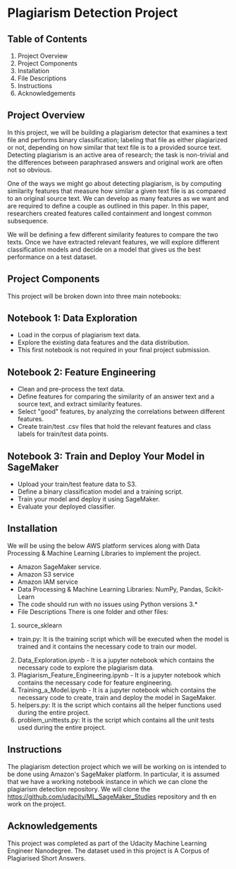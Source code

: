 # Plagiarism Detection Project

## Table of Contents
1. Project Overview
2. Project Components
3. Installation
4. File Descriptions
5. Instructions
6. Acknowledgements

## Project Overview
In this project, we will be building a plagiarism detector that examines a text file and performs binary classification; labeling that file as either plagiarized or not, depending on how similar that text file is to a provided source text. Detecting plagiarism is an active area of research; the task is non-trivial and the differences between paraphrased answers and original work are often not so obvious.

One of the ways we might go about detecting plagiarism, is by computing similarity features that measure how similar a given text file is as compared to an original source text. We can develop as many features as we want and are required to define a couple as outlined in this paper. In this paper, researchers created features called containment and longest common subsequence.

We will be defining a few different similarity features to compare the two texts. Once we have extracted relevant features, we will explore different classification models and decide on a model that gives us the best performance on a test dataset.

## Project Components
This project will be broken down into three main notebooks:

## Notebook 1: Data Exploration

* Load in the corpus of plagiarism text data.
* Explore the existing data features and the data distribution.
* This first notebook is not required in your final project submission.
## Notebook 2: Feature Engineering

* Clean and pre-process the text data.
* Define features for comparing the similarity of an answer text and a source text, and extract similarity features.
* Select "good" features, by analyzing the correlations between different features.
* Create train/test .csv files that hold the relevant features and class labels for train/test data points.
## Notebook 3: Train and Deploy Your Model in SageMaker

* Upload your train/test feature data to S3.
* Define a binary classification model and a training script.
* Train your model and deploy it using SageMaker.
* Evaluate your deployed classifier.
## Installation
We will be using the below AWS platform services along with Data Processing & Machine Learning Libraries to implement the project.

* Amazon SageMaker service.
* Amazon S3 service
* Amazon IAM service
* Data Processing & Machine Learning Libraries: NumPy, Pandas, Scikit-Learn
* The code should run with no issues using Python versions 3.*
* File Descriptions
There is one folder and other files:

1. source_sklearn 
  * train.py: It is the training script which will be executed when the model is trained and it contains the necessary code to train our model.

2. Data_Exploration.ipynb - It is a jupyter notebook which contains the necessary code to explore the plagiarism data.
3. Plagiarism_Feature_Engineering.ipynb - It is a jupyter notebook which contains the necessary code for feature engineering.
4. Training_a_Model.ipynb - It is a jupyter notebook which contains the necessary code to create, train and deploy the model in SageMaker.
5. helpers.py: It is the script which contains all the helper functions used during the entire project.
6. problem_unittests.py: It is the script which contains all the unit tests used during the entire project.
## Instructions
The plagiarism detection project which we will be working on is intended to be done using Amazon's SageMaker platform. In particular, it is assumed that we have a working notebook instance in which we can clone the plagiarism detection repository. We will clone the https://github.com/udacity/ML_SageMaker_Studies repository and th en work on the project.

## Acknowledgements
This project was completed as part of the Udacity Machine Learning Engineer Nanodegree. The dataset used in this project is A Corpus of Plagiarised Short Answers.
